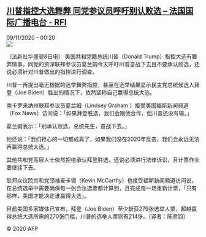 <!--1604883371000-->
[川普指控大选舞弊 同党参议员呼吁别认败选 – 法国国际广播电台 - RFI](http://www.rfi.fr//cn/contenu/20201109-%E5%B7%9D%E6%99%AE%E6%8C%87%E6%8E%A7%E5%A4%A7%E9%80%89%E8%88%9E%E5%BC%8A-%E5%90%8C%E5%85%9A%E5%8F%82%E8%AE%AE%E5%91%98%E5%91%BC%E5%90%81%E5%88%AB%E8%AE%A4%E8%B4%A5%E9%80%89)
------

<div>09/11/2020 - 00:20</div><img src="https://s.rfi.fr/media/display/d3716652-221b-11eb-9cbe-005056bff430/w:310/p:16x9/int0004b.201109072005.jpg"><div class="t-content__body u-clearfix"><p>（法新社华盛顿8日电）    美国共和党籍总统川普（Donald Trump）指控大选有舞弊情事，同党的资深联邦参议员葛兰姆今天呼吁川普奋战下去且不要承认败选，还说必须针对川普做出的指控进行调查。</p><p>    川普一再提出毫无根据的选举舞弊指控，甚至在选举结果显示民主党总统候选人拜登（Joe Biden）胜出的情况下，依然坚称自己赢得总统大选。</p><p>    南卡罗来纳州联邦参议员葛兰姆（Lindsey Graham ）接受美国福斯新闻频道（Fox News）访问说：「如果拜登胜选，我们会跟他合作，但川普还没有输。」</p><p>    葛兰姆表示：「别承认败选，总统先生，奋战下去。」</p><p>    他还说：「我们担心的一切都成真了，如果我们没在2020年反击，我们会永远无法再赢得总统大选。」</p><p>    其他共和党高层人士依然拒绝承认拜登胜选，还说必须进行法律诉讼，且计票作业要继续下去。</p><p>    联邦众议院共和党领袖麦卡锡（Kevin McCarthy）也接受福斯新闻频道访问说，在总统选举中需要确保每一张合法选票都计算到，且完成每一场重新计票，「只有那样，美国才能决定谁赢得大选」。</p><p>    目前美国多家媒体已宣布，拜登（Joe Biden）至少斩获279张选举人票，超越赢得总统大选所需的270张门槛，川普的选举人票则有214张。（译者：陈彦钧）</p><p class="t-copyright">© 2020 AFP</p>        </div>
